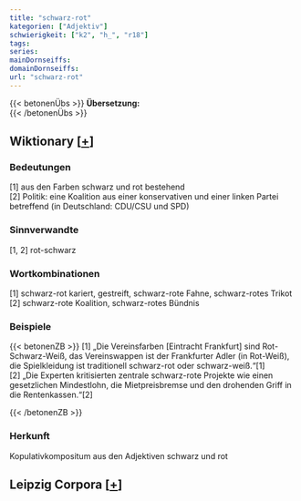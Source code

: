 ```yaml
---
title: "schwarz-rot"
kategorien: ["Adjektiv"]
schwierigkeit: ["k2", "h_", "r18"]
tags:
series:
mainDornseiffs:
domainDornseiffs:
url: "schwarz-rot"
---
```


{{< betonenÜbs >}}
**Übersetzung:**  
{{< /betonenÜbs >}}

## Wiktionary [[+](https://de.wiktionary.org/wiki/schwarz-rot)]

### Bedeutungen
[1] aus den Farben schwarz und rot bestehend  
[2] Politik: eine Koalition aus einer konservativen und einer linken Partei betreffend (in Deutschland: CDU/CSU und SPD)  

### Sinnverwandte
[1, 2] rot-schwarz  

### Wortkombinationen
[1] schwarz-rot kariert, gestreift, schwarz-rote Fahne, schwarz-rotes Trikot  
[2] schwarz-rote Koalition, schwarz-rotes Bündnis  

### Beispiele
{{< betonenZB >}}
[1] „Die Vereinsfarben [Eintracht Frankfurt] sind Rot-Schwarz-Weiß, das Vereinswappen ist der Frankfurter Adler (in Rot-Weiß), die Spielkleidung ist traditionell schwarz-rot oder schwarz-weiß.“[1]  
[2] „Die Experten kritisierten zentrale schwarz-rote Projekte wie einen gesetzlichen Mindestlohn, die Mietpreisbremse und den drohenden Griff in die Rentenkassen.“[2]  

{{< /betonenZB >}}
### Herkunft
Kopulativkompositum aus den Adjektiven schwarz und rot  


## Leipzig Corpora [[+](https://corpora.uni-leipzig.de/en/res?word=schwarz-rot&corpusId=deu_newscrawl-public_2018)]

